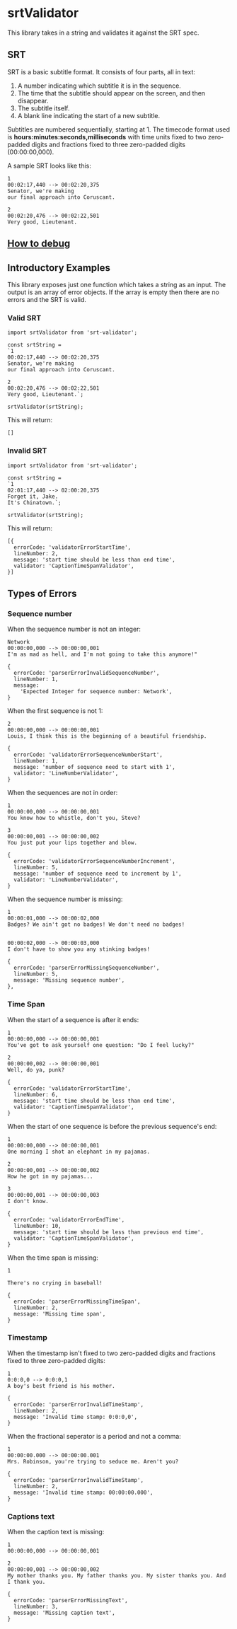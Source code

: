 # srtValidator

This library takes in a string and validates it against the SRT spec.

## SRT

SRT is a basic subtitle format. It consists of four parts, all in text:

1. A number indicating which subtitle it is in the sequence.
2. The time that the subtitle should appear on the screen, and then disappear.
3. The subtitle itself.
4. A blank line indicating the start of a new subtitle.

Subtitles are numbered sequentially, starting at 1. The timecode format used is **hours:minutes:seconds,milliseconds** with time units fixed to two zero-padded digits and fractions fixed to three zero-padded digits (00:00:00,000).

A sample SRT looks like this:

```
1
00:02:17,440 --> 00:02:20,375
Senator, we're making
our final approach into Coruscant.

2
00:02:20,476 --> 00:02:22,501
Very good, Lieutenant.
```

## [How to debug](how-to-debug.md)

## Introductory Examples

This library exposes just one function which takes a string as an input. The output is an array of error objects. If the array is empty then there are no errors and the SRT is valid.

### Valid SRT

```
import srtValidator from 'srt-validator';

const srtString =
`1
00:02:17,440 --> 00:02:20,375
Senator, we're making
our final approach into Coruscant.

2
00:02:20,476 --> 00:02:22,501
Very good, Lieutenant.`;

srtValidator(srtString);
```

This will return:

```
[]
```

### Invalid SRT

```
import srtValidator from 'srt-validator';

const srtString =
`1
02:01:17,440 --> 02:00:20,375
Forget it, Jake.
It's Chinatown.`;

srtValidator(srtString);
```

This will return:

```
[{
  errorCode: 'validatorErrorStartTime',
  lineNumber: 2,
  message: 'start time should be less than end time',
  validator: 'CaptionTimeSpanValidator',
}]
```

## Types of Errors

### Sequence number

When the sequence number is not an integer:

```
Network
00:00:00,000 --> 00:00:00,001
I'm as mad as hell, and I'm not going to take this anymore!"
```

```
{
  errorCode: 'parserErrorInvalidSequenceNumber',
  lineNumber: 1,
  message:
    'Expected Integer for sequence number: Network',
}
```

When the first sequence is not 1:

```
2
00:00:00,000 --> 00:00:00,001
Louis, I think this is the beginning of a beautiful friendship.
```

```
{
  errorCode: 'validatorErrorSequenceNumberStart',
  lineNumber: 1,
  message: 'number of sequence need to start with 1',
  validator: 'LineNumberValidator',
}
```

When the sequences are not in order:

```
1
00:00:00,000 --> 00:00:00,001
You know how to whistle, don't you, Steve?

3
00:00:00,001 --> 00:00:00,002
You just put your lips together and blow.
```

```
{
  errorCode: 'validatorErrorSequenceNumberIncrement',
  lineNumber: 5,
  message: 'number of sequence need to increment by 1',
  validator: 'LineNumberValidator',
}
```

When the sequence number is missing:

```
1
00:00:01,000 --> 00:00:02,000
Badges? We ain't got no badges! We don't need no badges!


00:00:02,000 --> 00:00:03,000
I don't have to show you any stinking badges!
```

```
{
  errorCode: 'parserErrorMissingSequenceNumber',
  lineNumber: 5,
  message: 'Missing sequence number',
},
```

### Time Span

When the start of a sequence is after it ends:

```
1
00:00:00,000 --> 00:00:00,001
You've got to ask yourself one question: "Do I feel lucky?"

2
00:00:00,002 --> 00:00:00,001
Well, do ya, punk?
```

```
{
  errorCode: 'validatorErrorStartTime',
  lineNumber: 6,
  message: 'start time should be less than end time',
  validator: 'CaptionTimeSpanValidator',
}
```

When the start of one sequence is before the previous sequence's end:

```
1
00:00:00,000 --> 00:00:00,001
One morning I shot an elephant in my pajamas.

2
00:00:00,001 --> 00:00:00,002
How he got in my pajamas...

3
00:00:00,001 --> 00:00:00,003
I don't know.
```

```
{
  errorCode: 'validatorErrorEndTime',
  lineNumber: 10,
  message: 'start time should be less than previous end time',
  validator: 'CaptionTimeSpanValidator',
}
```

When the time span is missing:

```
1

There's no crying in baseball!
```

```
{
  errorCode: 'parserErrorMissingTimeSpan',
  lineNumber: 2,
  message: 'Missing time span',
}
```

### Timestamp

When the timestamp isn't fixed to two zero-padded digits and fractions fixed to three zero-padded digits:

```
1
0:0:0,0 --> 0:0:0,1
A boy's best friend is his mother.
```

```
{
  errorCode: 'parserErrorInvalidTimeStamp',
  lineNumber: 2,
  message: 'Invalid time stamp: 0:0:0,0',
}
```

When the fractional seperator is a period and not a comma:

```
1
00:00:00.000 --> 00:00:00.001
Mrs. Robinson, you're trying to seduce me. Aren't you?
```

```
{
  errorCode: 'parserErrorInvalidTimeStamp',
  lineNumber: 2,
  message: 'Invalid time stamp: 00:00:00.000',
}
```

### Captions text

When the caption text is missing:

```
1
00:00:00,000 --> 00:00:00,001

2
00:00:00,001 --> 00:00:00,002
My mother thanks you. My father thanks you. My sister thanks you. And I thank you.
```

```
{
  errorCode: 'parserErrorMissingText',
  lineNumber: 3,
  message: 'Missing caption text',
}
```
